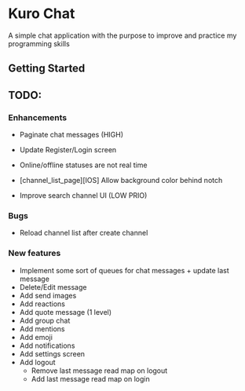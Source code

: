 # Kuro Chat

A simple chat application with the purpose to improve and practice my programming skills

## Getting Started



## TODO:


### Enhancements
- Paginate chat messages (HIGH)
- Update Register/Login screen
- Online/offline statuses are not real time
- [channel_list_page][IOS] Allow background color behind notch

- Improve search channel UI (LOW PRIO)
### Bugs

- Reload channel list after create channel

### New features
- Implement some sort of queues for chat messages + update last message
- Delete/Edit message
- Add send images
- Add reactions
- Add quote message (1 level)
- Add group chat
- Add mentions
- Add emoji
- Add notifications
- Add settings screen
- Add logout 
    - Remove last message read map on logout
    - Add last message read map on login